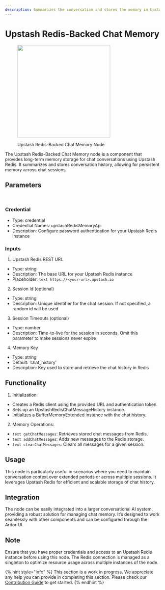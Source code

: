 ```yaml
---
description: Summarizes the conversation and stores the memory in Upstash Redis server.
---
```


# Upstash Redis-Backed Chat Memory

<figure><img src="../../../.gitbook/assets/image (112).png" alt="" width="302"><figcaption><p>Upstash Redis-Backed Chat Memory Node</p></figcaption></figure>

The Upstash Redis-Backed Chat Memory node is a component that provides long-term memory storage for chat conversations using Upstash Redis. It summarizes and stores conversation history, allowing for persistent memory across chat sessions.

## Parameters
​
### Credential

- Type: credential
- Credential Names: upstashRedisMemoryApi
- Description: Configure password authentication for your Upstash Redis instance
​
### Inputs

1. Upstash Redis REST URL

- Type: string
- Description: The base URL for your Upstash Redis instance
- Placeholder: ```text https://<your-url>.upstash.io```

2. Session Id (optional)

- Type: string
- Description: Unique identifier for the chat session. If not specified, a random id will be used

3. Session Timeouts (optional)

- Type: number
- Description: Time-to-live for the session in seconds. Omit this parameter to make sessions never expire

4. Memory Key

- Type: string
- Default: ‘chat_history’
- Description: Key used to store and retrieve the chat history in Redis
​
## Functionality

1. Initialization:

- Creates a Redis client using the provided URL and authentication token.
- Sets up an UpstashRedisChatMessageHistory instance.
- Initializes a BufferMemoryExtended instance with the chat history.

2. Memory Operations:

- ```text getChatMessages```: Retrieves stored chat messages from Redis.
- ```text addChatMessages```: Adds new messages to the Redis storage.
- ```text clearChatMessages```: Clears all messages for a given session.

## Usage

This node is particularly useful in scenarios where you need to maintain conversation context over extended periods or across multiple sessions. It leverages Upstash Redis for efficient and scalable storage of chat history.


## Integration

The node can be easily integrated into a larger conversational AI system, providing a robust solution for managing chat memory. It’s designed to work seamlessly with other components and can be configured through the Ardor UI.


## Note

Ensure that you have proper credentials and access to an Upstash Redis instance before using this node. The Redis connection is managed as a singleton to optimize resource usage across multiple instances of the node.

{% hint style="info" %}
This section is a work in progress. We appreciate any help you can provide in completing this section. Please check our [Contribution Guide](../../../contributing/) to get started.
{% endhint %}
